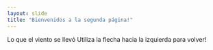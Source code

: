 ```yaml
---
layout: slide
title: "Bienvenidos a la segunda página!"
---
```

Lo que el viento se llevó
Utiliza la flecha hacia la izquierda para volver!
